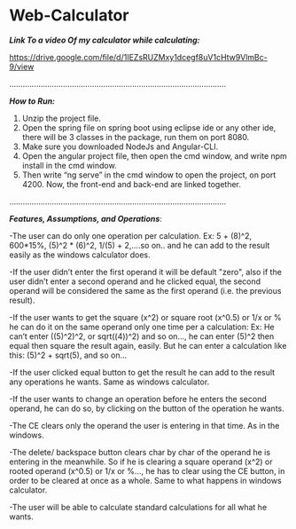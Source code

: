 # Web-Calculator

***Link To a video Of my calculator while calculating:***

https://drive.google.com/file/d/1IEZsRUZMxy1dcegf8uV1cHtw9VlmBc-9/view

…………………………………………………………………………………….
                                                              
***How to Run:***

1) Unzip the project file.
2) Open the spring file on spring boot using eclipse ide or any other 
ide, there will be 3 classes in the package, run them on port 8080.
3) Make sure you downloaded NodeJs and Angular-CLI.
4) Open the angular project file, then open the cmd window, and 
write npm install in the cmd window.
5) Then write “ng serve” in the cmd window to open the project, on 
port 4200.
 Now, the front-end and back-end are linked together.
 
 
…………………………………………………………………………………….


***Features, Assumptions, and Operations***:

-The user can do only one operation per calculation. 
Ex: 5 + (8)^2, 600*15%, (5)^2 * (6)^2, 1/(5) + 2,….so on.. and he can add to the result easily as the windows calculator does.

-If the user didn’t enter the first operand it will be default "zero", also if the user didn’t enter a second operand and he clicked equal,
the second operand will be considered the same as the first operand (i.e. the previous result).

-If the user wants to get the square (x^2) or square root (x^0.5) or 1/x or % he can do it on the same operand only one time per a calculation:
Ex: He can’t enter ((5)^2)^2, or sqrt((4))^2) and so on..., he can enter (5)^2 then equal then square the result again, easily. 
But he can enter a calculation like this: (5)^2 + sqrt(5), and so on...

-If the user clicked equal button to get the result he can add to the result any operations he wants. Same as windows calculator.

-If the user wants to change an operation before he enters the second operand, he can do so, by clicking on the button of the operation he wants.

-The CE clears only the operand the user is entering in that time. As in the windows.

-The delete/ backspace button clears char by char of the operand he is entering in the meanwhile. 
So if he is clearing a square operand (x^2) or rooted operand (x^0.5) or 1/x or %..., he has to clear using the CE button,
in order to be cleared at once as a whole. Same to what happens in windows calculator.

-The user will be able to calculate standard calculations for all what he wants.
